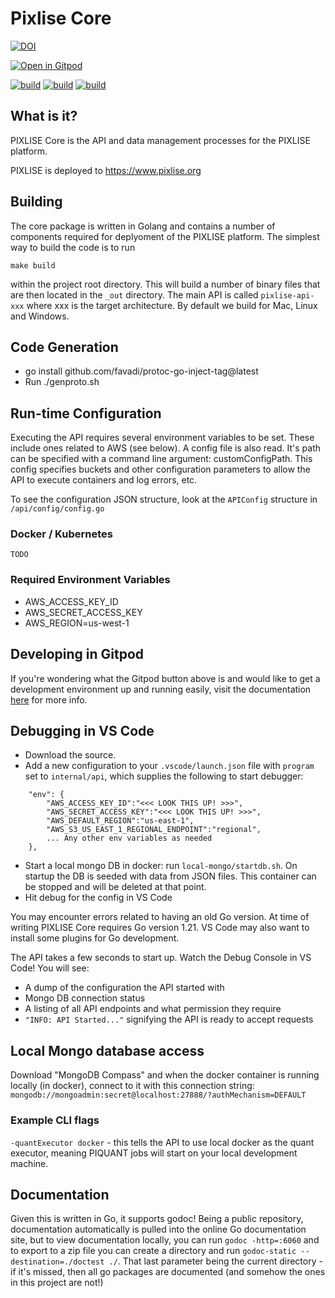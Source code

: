 # Pixlise Core


[![DOI](https://zenodo.org/badge/520044172.svg)](https://zenodo.org/badge/latestdoi/520044172)


[![Open in Gitpod](https://gitpod.io/button/open-in-gitpod.svg)](https://gitpod.io/#https://github.com/pixlise/core)

[![build](https://github.com/pixlise/core/actions/workflows/features.yml/badge.svg)](https://github.com/pixlise/core/actions/workflows/features.yml)
[![build](https://github.com/pixlise/core/actions/workflows/dev.yml/badge.svg?branch=development)](https://github.com/pixlise/core/actions/workflows/dev.yml)
[![build](https://github.com/pixlise/core/actions/workflows/release.yml/badge.svg?branch=main)](https://github.com/pixlise/core/actions/workflows/release.yml)

## What is it?

PIXLISE Core is the API and data management processes for the PIXLISE platform.

PIXLISE is deployed to https://www.pixlise.org

## Building

The core package is written in Golang and contains a number of components required for deplyoment of the PIXLISE platform. The simplest way to build the code is to run

``` shell
make build
```

within the project root directory. This will build a number of binary files that are then located in the `_out` directory. The main API is called `pixlise-api-xxx` where xxx is the target architecture. 
By default we build for Mac, Linux and Windows.

## Code Generation

- go install github.com/favadi/protoc-go-inject-tag@latest
- Run ./genproto.sh


## Run-time Configuration

Executing the API requires several environment variables to be set. These include ones related to AWS (see below). A config file is also read. It's path can be specified with a command line argument: customConfigPath. This config specifies buckets and other configuration parameters to allow the API to execute containers and log errors, etc.

To see the configuration JSON structure, look at the `APIConfig` structure in `/api/config/config.go`

### Docker / Kubernetes

`TODO`

### Required Environment Variables

- AWS_ACCESS_KEY_ID
- AWS_SECRET_ACCESS_KEY
- AWS_REGION=us-west-1

## Developing in Gitpod

If you're wondering what the Gitpod button above is and would like to get a development environment up and running easily, visit the documentation [here](https://pixlise.gitlab.io/documentation/docs/build-and-release/getting-started/) for more info.

## Debugging in VS Code

- Download the source.
- Add a new configuration to your `.vscode/launch.json` file with `program` set to `internal/api`, which supplies the following to start debugger:
```
    "env": {
        "AWS_ACCESS_KEY_ID":"<<< LOOK THIS UP! >>>",
        "AWS_SECRET_ACCESS_KEY":"<<< LOOK THIS UP! >>>",
        "AWS_DEFAULT_REGION":"us-east-1",
        "AWS_S3_US_EAST_1_REGIONAL_ENDPOINT":"regional",
        ... Any other env variables as needed
    },
```

- Start a local mongo DB in docker: run `local-mongo/startdb.sh`. On startup the DB is seeded with data from JSON files. This container can be stopped and will be deleted at that point.
- Hit debug for the config in VS Code

You may encounter errors related to having an old Go version. At time of writing PIXLISE Core requires Go version 1.21. VS Code may also want to install some plugins for Go development.

The API takes a few seconds to start up. Watch the Debug Console in VS Code! You will see:
- A dump of the configuration the API started with
- Mongo DB connection status
- A listing of all API endpoints and what permission they require
- `"INFO: API Started..."` signifying the API is ready to accept requests

## Local Mongo database access

Download "MongoDB Compass" and when the docker container is running locally (in docker), connect to it with this connection string:
`mongodb://mongoadmin:secret@localhost:27888/?authMechanism=DEFAULT`

### Example CLI flags

`-quantExecutor docker` - this tells the API to use local docker as the quant executor, meaning PIQUANT jobs will start on your local development machine.

## Documentation

Given this is written in Go, it supports godoc! Being a public repository, documentation automatically is pulled into the online Go
documentation site, but to view documentation locally, you can run `godoc -http=:6060` and to export to a zip file you can create
a directory and run `godoc-static --destination=./doctest ./`. That last parameter being the current directory - if it's missed, then all go packages are documented (and somehow the ones in this project are not!)
